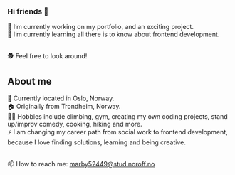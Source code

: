 ### Hi friends 👋

🔭 I’m currently working on my portfolio, and an exciting project. <br>
🌱 I’m currently learning all there is to know about frontend development.<br><br>

🕵️ Feel free to look around!

## About me 
<!-- TO DO: add more details about me later -->
📍 Currently located in Oslo, Norway.<br>
🏠 Originally from Trondheim, Norway.<br>
🧗‍♀️ Hobbies include climbing, gym, creating my own coding projects, stand up/improv comedy, cooking, hiking and more.<br>
⚡ I am changing my career path from social work to frontend development, because I love finding solutions, learning and being creative.<br><br>

📫 How to reach me: marby52449@stud.noroff.no
